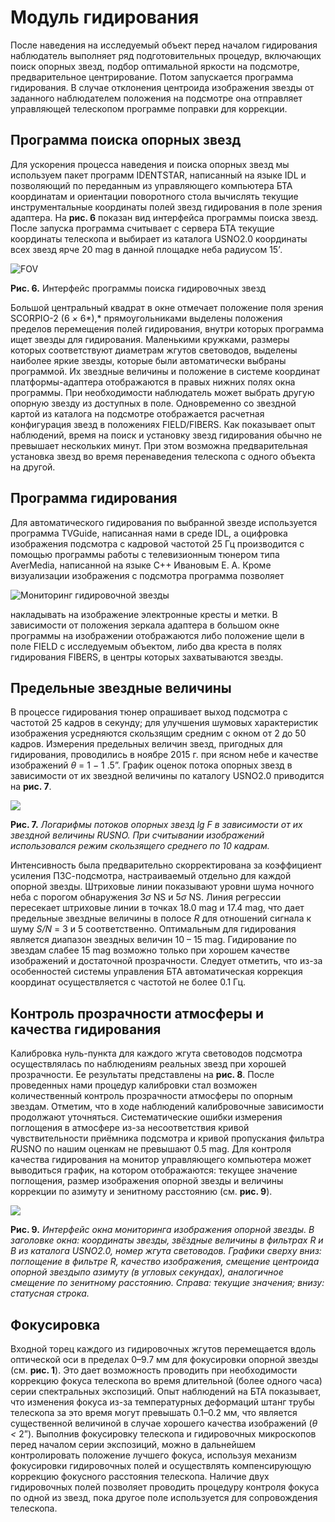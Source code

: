 # Модуль гидирования
После наведения на исследуемый объект перед началом гидирования наблюдатель выполняет ряд подготовительных процедур, включающих поиск опорных звезд, подбор оптимальной яркости на подсмотре, предварительное центрирование. Потом запускается программа гидирования. В случае отклонения центроида изображения звезды от заданного наблюдателем положения на подсмотре она отправляет управляющей телескопом программе поправки для коррекции.



## Программа поиска опорных звезд

Для ускорения процесса наведения и поиска опорных звезд мы используем пакет программ  IDENTSTAR, написанный на языке IDL и позволяющий по переданным из управляющего компьютера БТА координатам и ориентации поворотного стола вычислять текущие инструментальные координаты полей звезд гидирования в поле зрения адаптера. На **рис. 6** показан вид интерфейса программы поиска звезд. После запуска программа считывает с сервера БТА текущие  координаты телескопа и выбирает из каталога USNO2.0 координаты всех звезд ярче 20 mag в данной площадке неба радиусом 15’*.*

![FOV](C:\GitHub\adapter-BTA\pic\scrFOV.png)

**Рис. 6.** Интерфейс программы поиска гидировочных звезд

Большой центральный квадрат в окне отмечает положение поля зрения SCORPIO-2 (6 *×* 6*),*  прямоугольниками выделены положения пределов перемещения полей гидирования, внутри которых программа ищет звезды для гидирования. Маленькими кружками, размеры которых соответствуют диаметрам жгутов световодов, выделены наиболее яркие звезды, которые были автоматически выбраны программой. Их звездные величины и положение в системе координат платформы-адаптера отображаются в правых нижних полях окна программы. При необходимости наблюдатель может выбрать другую опорную звезду из доступных в поле. Одновременно со звездной картой из каталога на подсмотре отображается расчетная конфигурация звезд в положениях FIELD/FIBERS. Как показывает опыт наблюдений, время на поиск и установку звезд гидирования обычно не превышает нескольких минут. При этом возможна  предварительная установка звезд во время перенаведения телескопа с одного объекта на другой.

## Программа гидирования

Для автоматического гидирования по выбранной звезде используется программа TVGuide, написанная нами в среде IDL, а оцифровка изображения подсмотра с кадровой частотой 25 Гц производится с помощью программы работы с телевизионным тюнером типа AverMedia, написанной на языке C++ Ивановым Е. А. Кроме визуализации изображения с подсмотра программа позволяет

![Мониторинг гидировочной звезды](file:///C:/Users/Ro/AppData/Local/Temp/lu1166412w5d5.tmp/lu1166412w5f4_tmp_69527d5f19627334.png) 

накладывать на изображение электронные кресты и метки. В зависимости от положения зеркала адаптера в большом окне программы на изображении отображаются либо положение щели в поле FIELD с исследуемым объектом, либо два креста в полях гидирования FIBERS, в центры которых захватываются звезды.



## Предельные звездные величины

В процессе гидирования тюнер опрашивает выход подсмотра с частотой 25 кадров в секунду; для улучшения шумовых характеристик изображения усредняются скользящим средним с окном от 2 до 50 кадров. Измерения предельных величин звезд, пригодных для гидирования, проводились в ноябре 2015 г. при ясном небе и качестве изображений *θ* = 1 *−* 1 .5”. График оценок потока опорных звезд в зависимости от их звездной величины по каталогу USNO2.0 приводится на **рис. 7**. 

![](C:\GitHub\adapter-BTA\pic\mag_limit.png)

**Рис. 7.** *Логарифмы потоков опорных звезд lg F в зависимости от их звездной величины RUSNO. При считывании изображений использовался режим скользящего среднего по 10 кадрам.*

Интенсивность была предварительно скорректирована за коэффициент усиления ПЗС-подсмотра, настраиваемый отдельно для каждой опорной звезды. Штриховые линии показывают уровни шума ночного неба с порогом обнаружения 3*σ* NS и 5*σ* NS. Линия регрессии пересекает штриховые линии в точках 18.0 mag и 17.4 mag, что дает предельные звездные величины в полосе *R* для отношений сигнала к шуму *S/N* = 3 и 5 соответственно. Оптимальным для гидирования является диапазон звездных величин 10 – 15 mag. Гидирование по звездам слабее 15 mag возможно только при хорошем качестве изображений и достаточной прозрачности. Следует отметить, что из-за особенностей системы управления БТА автоматическая коррекция координат осуществляется с частотой не более 0.1 Гц.

## Контроль прозрачности атмосферы и качества гидирования

Калибровка нуль-пункта для каждого жгута световодов подсмотра осуществлялась по наблюдениям реальных звезд при хорошей прозрачности. Ее результаты представлены на **рис. 8**. После  проведенных нами процедур калибровки стал возможен количественный контроль прозрачности атмосферы по опорным звездам. Отметим, что в ходе наблюдений калибровочные зависимости продолжают уточняться. Систематические ошибки измерения поглощения в атмосфере из-за несоответствия кривой чувствительности приёмника подсмотра и кривой пропускания фильтра *R*USNO по нашим оценкам не превышают 0.5 mag. Для контроля качества гидирования на монитор управляющего компьютера может выводиться график, на котором отображаются: текущее значение поглощения, размер изображения опорной звезды и величины коррекции по азимуту и зенитному расстоянию (см. **рис. 9**).

![](C:\GitHub\adapter-BTA\pic\scr_Monitor0.png)

**Рис. 9.** *Интерфейс окна мониторинга изображения опорной звезды. В заголовке окна: координаты звезды, звёздные величины в фильтрах R и B из каталога USNO2.0, номер жгута световодов. Графики сверху вниз: поглощение в фильтре R, качество изображения, смещение центроида опорной звездыпо азимуту (в угловых секундах), аналогичное смещение по зенитному расстоянию. Справа: текущие значения; внизу: статусная строка.*

## Фокусировка

Входной торец каждого из гидировочных жгутов перемещается вдоль оптической оси в пределах 0–9.7 мм для фокусировки опорной звезды (см. **рис. 1**). Это дает возможность проводить при необходимости коррекцию фокуса телескопа во время длительной (более одного часа) серии спектральных экспозиций. Опыт наблюдений на БТА показывает, что изменения фокуса из-за температурных деформаций штанг трубы телескопа за это время могут превышать 0.1–0.2 мм, что является существенной величиной в случае хорошего качества изображений (*θ <* 2”). Выполнив фокусировку телескопа и гидировочных микроскопов перед началом серии экспозиций, можно в дальнейшем контролировать положение лучшего фокуса, используя механизм фокусировки гидировочных полей и осуществлять компенсирующую коррекцию фокусного расстояния телескопа. Наличие двух гидировочных полей позволяет проводить процедуру контроля фокуса по одной из звезд, пока другое поле используется для сопровождения телескопа.